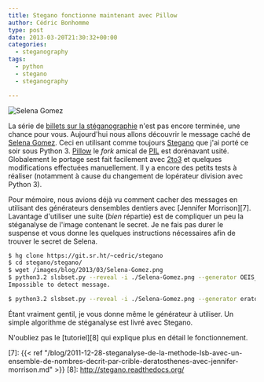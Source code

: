 ```yaml
---
title: Stegano fonctionne maintenant avec Pillow
author: Cédric Bonhomme
type: post
date: 2013-03-20T21:30:32+00:00
categories:
  - steganography
tags:
  - python
  - stegano
  - steganography

---
```

![Selena Gomez](/images/blog/2013/03/Selena-Gomez.png)

La série de [billets sur la stéganographie][1] n'est pas encore terminée, une chance pour vous. Aujourd'hui nous allons découvrir le message caché de [Selena Gomez][2].
Ceci en utilisant comme toujours [Stegano][3] que j'ai porté ce soir sous Python 3.
[Pillow][4] le _fork_ amical de [PIL][5] est dorénavant usité.
Globalement le portage sest fait facilement avec [2to3][6] et quelques modifications effectuées manuellement. Il y a encore des petits tests à réaliser (notamment à cause du changement de lopérateur division avec Python 3).

Pour mémoire, nous avions déjà vu comment cacher des messages en utilisant des générateurs densembles dentiers avec [Jennifer Morrison][7]. Lavantage d'utiliser une suite (_bien_ répartie) est de compliquer un peu la stéganalyse de l'image contenant le secret. Je ne fais pas durer le suspense et vous donne les quelques instructions nécessaires afin de trouver le secret de Selena.

```bash
$ hg clone https://git.sr.ht/~cedric/stegano
$ cd stegano/stegano/
$ wget /images/blog/2013/03/Selena-Gomez.png
$ python3.2 slsbset.py --reveal -i ./Selena-Gomez.png --generator OEIS_A000217
Impossible to detect message.

$ python3.2 slsbset.py --reveal -i ./Selena-Gomez.png --generator eratosthenes
```

Étant vraiment gentil, je vous donne même le générateur à utiliser.
Un simple algorithme de stéganalyse est livré avec Stegano.

N'oubliez pas le [tutoriel][8] qui explique plus en détail le fonctionnement.

 [1]: /series/steganography/
 [2]: http://fr.wikipedia.org/wiki/Selena_Gomez
 [3]: https://bitbucket.org/cedricbonhomme/stegano/
 [4]: https://pypi.python.org/pypi/Pillow/
 [5]: http://www.pythonware.com/products/pil/
 [6]: http://docs.python.org/2/library/2to3.html
 [7]: {{< ref "/blog/2011-12-28-steganalyse-de-la-methode-lsb-avec-un-ensemble-de-nombres-decrit-par-crible-deratosthenes-avec-jennifer-morrison.md" >}}
 [8]: http://stegano.readthedocs.org/
